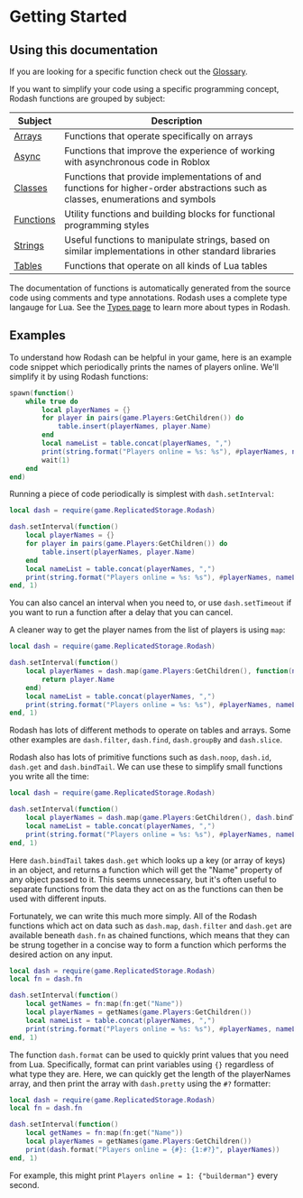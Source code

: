 # Getting Started

## Using this documentation

If you are looking for a specific function check out the [Glossary](/rodash/Glossary).

If you want to simplify your code using a specific programming concept, Rodash functions are grouped by subject:

| Subject | Description |
| --- | --- |
| [Arrays](/rodash/api/Arrays) | Functions that operate specifically on arrays |
| [Async](/rodash/api/Async) | Functions that improve the experience of working with asynchronous code in Roblox |
| [Classes](/rodash/api/Classes) | Functions that provide implementations of and functions for higher-order abstractions such as classes, enumerations and symbols |
| [Functions](/rodash/api/Functions) | Utility functions and building blocks for functional programming styles |
| [Strings](/rodash/api/Strings) | Useful functions to manipulate strings, based on similar implementations in other standard libraries |
| [Tables](/rodash/api/Tables) | Functions that operate on all kinds of Lua tables |

The documentation of functions is automatically generated from the source code using comments and type annotations. Rodash uses a complete type langauge for Lua. See the [Types page](/rodash/Types) to learn more about types in Rodash.

## Examples

To understand how Rodash can be helpful in your game, here is an example code snippet which periodically prints the names of players online. We'll simplify it by using Rodash functions:

```lua
spawn(function()
	while true do
		local playerNames = {}
		for player in pairs(game.Players:GetChildren()) do
			table.insert(playerNames, player.Name)
		end
		local nameList = table.concat(playerNames, ",")
		print(string.format("Players online = %s: %s"), #playerNames, nameList)
		wait(1)
	end
end)
```

Running a piece of code periodically is simplest with `dash.setInterval`:

```lua
local dash = require(game.ReplicatedStorage.Rodash)

dash.setInterval(function()
	local playerNames = {}
	for player in pairs(game.Players:GetChildren()) do
		table.insert(playerNames, player.Name)
	end
	local nameList = table.concat(playerNames, ",")
	print(string.format("Players online = %s: %s"), #playerNames, nameList)
end, 1)
```

You can also cancel an interval when you need to, or use `dash.setTimeout` if you want to run a function after a delay that you can cancel.

A cleaner way to get the player names from the list of players is using `map`:

```lua
local dash = require(game.ReplicatedStorage.Rodash)

dash.setInterval(function()
	local playerNames = dash.map(game.Players:GetChildren(), function(name)
		return player.Name
	end)
	local nameList = table.concat(playerNames, ",")
	print(string.format("Players online = %s: %s"), #playerNames, nameList)
end, 1)
```

Rodash has lots of different methods to operate on tables and arrays. Some other examples are `dash.filter`, `dash.find`, `dash.groupBy` and `dash.slice`.

Rodash also has lots of primitive functions such as `dash.noop`, `dash.id`, `dash.get` and `dash.bindTail`. We can use these to simplify small functions you write all the time:

```lua
local dash = require(game.ReplicatedStorage.Rodash)

dash.setInterval(function()
	local playerNames = dash.map(game.Players:GetChildren(), dash.bindTail(dash.get, "Name"))
	local nameList = table.concat(playerNames, ",")
	print(string.format("Players online = %s: %s"), #playerNames, nameList)
end, 1)
```

Here `dash.bindTail` takes `dash.get` which looks up a key (or array of keys) in an object, and returns a function which will get the "Name" property of any object passed to it. This seems unnecessary, but it's often useful to separate functions from the data they act on as the functions can then be used with different inputs.

Fortunately, we can write this much more simply. All of the Rodash functions which act on data such as `dash.map`, `dash.filter` and `dash.get` are available beneath `dash.fn` as chained functions, which means that they can be strung together in a concise way to form a function which performs the desired action on any input.

```lua
local dash = require(game.ReplicatedStorage.Rodash)
local fn = dash.fn

dash.setInterval(function()
	local getNames = fn:map(fn:get("Name"))
	local playerNames = getNames(game.Players:GetChildren())
	local nameList = table.concat(playerNames, ",")
	print(string.format("Players online = %s: %s"), #playerNames, nameList)
end, 1)
```

The function `dash.format` can be used to quickly print values that you need from Lua. Specifically, format can print variables using `{}` regardless of what type they are. Here, we can quickly get the length of the playerNames array, and then print the array with `dash.pretty` using the `#?` formatter:

```lua
local dash = require(game.ReplicatedStorage.Rodash)
local fn = dash.fn

dash.setInterval(function()
	local getNames = fn:map(fn:get("Name"))
	local playerNames = getNames(game.Players:GetChildren())
	print(dash.format("Players online = {#}: {1:#?}", playerNames))
end, 1)
```

For example, this might print `Players online = 1: {"builderman"}` every second.

